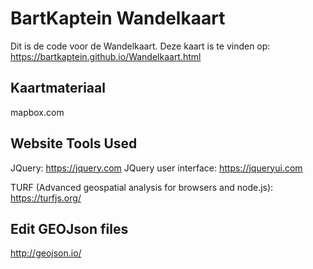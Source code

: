 # BartKaptein Wandelkaart
Dit is de code voor de Wandelkaart. 
Deze kaart is te vinden op: https://bartkaptein.github.io/Wandelkaart.html

## Kaartmateriaal
mapbox.com

## Website Tools Used
JQuery: https://jquery.com
JQuery user interface: https://jqueryui.com

TURF (Advanced geospatial analysis for browsers and node.js): https://turfjs.org/

## Edit GEOJson files
http://geojson.io/